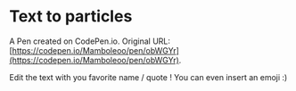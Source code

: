# Text to particles

A Pen created on CodePen.io. Original URL: [https://codepen.io/Mamboleoo/pen/obWGYr](https://codepen.io/Mamboleoo/pen/obWGYr).

Edit the text with you favorite name / quote ! 
You can even insert an emoji :)